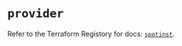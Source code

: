 # `provider`

Refer to the Terraform Registory for docs: [`spotinst`](https://registry.terraform.io/providers/spotinst/spotinst/1.123.0/docs).
